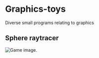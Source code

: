 # Graphics-toys
Diverse small programs relating to graphics

## Sphere raytracer

![Game image.](https://raw.githubusercontent.com/mlaang/Graphics-oys/master/Spheretrace.gif)
